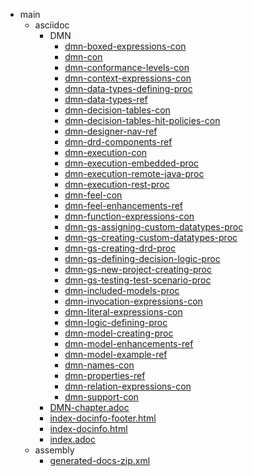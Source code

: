 * main
    * asciidoc
        * DMN
            * [dmn-boxed-expressions-con](dmn-boxed-expressions-con.asciidoc)
            * [dmn-con](main/asciidoc/DMN/dmn-con.asciidoc)
            * [dmn-conformance-levels-con](main/asciidoc/DMN/dmn-conformance-levels-con.asciidoc)
            * [dmn-context-expressions-con](main/asciidoc/DMN/dmn-context-expressions-con.asciidoc)
            * [dmn-data-types-defining-proc](main/asciidoc/DMN/dmn-data-types-defining-proc.asciidoc)
            * [dmn-data-types-ref](main/asciidoc/DMN/dmn-data-types-ref.asciidoc)
            * [dmn-decision-tables-con](main/asciidoc/DMN/dmn-decision-tables-con.asciidoc)
            * [dmn-decision-tables-hit-policies-con](main/asciidoc/DMN/dmn-decision-tables-hit-policies-con.asciidoc)
            * [dmn-designer-nav-ref](main/asciidoc/DMN/dmn-designer-nav-ref.asciidoc)
            * [dmn-drd-components-ref](main/asciidoc/DMN/dmn-drd-components-ref.asciidoc)
            * [dmn-execution-con](main/asciidoc/DMN/dmn-execution-con.asciidoc)
            * [dmn-execution-embedded-proc](main/asciidoc/DMN/dmn-execution-embedded-proc.asciidoc)
            * [dmn-execution-remote-java-proc](main/asciidoc/DMN/dmn-execution-remote-java-proc.asciidoc)
            * [dmn-execution-rest-proc](main/asciidoc/DMN/dmn-execution-rest-proc.asciidoc)
            * [dmn-feel-con](main/asciidoc/DMN/dmn-feel-con.asciidoc)
            * [dmn-feel-enhancements-ref](main/asciidoc/DMN/dmn-feel-enhancements-ref.asciidoc)
            * [dmn-function-expressions-con](main/asciidoc/DMN/dmn-function-expressions-con.asciidoc)
            * [dmn-gs-assigning-custom-datatypes-proc](main/asciidoc/DMN/dmn-gs-assigning-custom-datatypes-proc.asciidoc)
            * [dmn-gs-creating-custom-datatypes-proc](main/asciidoc/DMN/dmn-gs-creating-custom-datatypes-proc.asciidoc)
            * [dmn-gs-creating-drd-proc](main/asciidoc/DMN/dmn-gs-creating-drd-proc.asciidoc)
            * [dmn-gs-defining-decision-logic-proc](main/asciidoc/DMN/dmn-gs-defining-decision-logic-proc.asciidoc)
            * [dmn-gs-new-project-creating-proc](main/asciidoc/DMN/dmn-gs-new-project-creating-proc.asciidoc)
            * [dmn-gs-testing-test-scenario-proc](main/asciidoc/DMN/dmn-gs-testing-test-scenario-proc.asciidoc)
            * [dmn-included-models-proc](main/asciidoc/DMN/dmn-included-models-proc.asciidoc)
            * [dmn-invocation-expressions-con](main/asciidoc/DMN/dmn-invocation-expressions-con.asciidoc)
            * [dmn-literal-expressions-con](main/asciidoc/DMN/dmn-literal-expressions-con.asciidoc)
            * [dmn-logic-defining-proc](main/asciidoc/DMN/dmn-logic-defining-proc.asciidoc)
            * [dmn-model-creating-proc](main/asciidoc/DMN/dmn-model-creating-proc.asciidoc)
            * [dmn-model-enhancements-ref](main/asciidoc/DMN/dmn-model-enhancements-ref.asciidoc)
            * [dmn-model-example-ref](main/asciidoc/DMN/dmn-model-example-ref.asciidoc)
            * [dmn-names-con](main/asciidoc/DMN/dmn-names-con.asciidoc)
            * [dmn-properties-ref](main/asciidoc/DMN/dmn-properties-ref.asciidoc)
            * [dmn-relation-expressions-con](main/asciidoc/DMN/dmn-relation-expressions-con.asciidoc)
            * [dmn-support-con](main/asciidoc/DMN/dmn-support-con.asciidoc)
        * [DMN-chapter.adoc](main/asciidoc/DMN-chapter.adoc)
        * [index-docinfo-footer.html](main/asciidoc/index-docinfo-footer.html)
        * [index-docinfo.html](main/asciidoc/index-docinfo.html)
        * [index.adoc](main/asciidoc/index.adoc)
    * assembly
        * [generated-docs-zip.xml](main/assembly/generated-docs-zip.xml)
